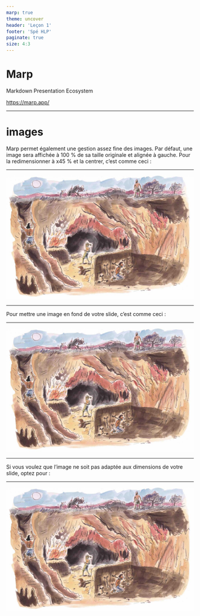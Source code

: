 ```yaml
---
marp: true
theme: uncover
header: 'Leçon 1'
footer: 'Spé HLP'
paginate: true
size: 4:3
---
```


<!--
_backgroundColor: black
_color: white
-->

# **Marp**

Markdown Presentation Ecosystem

https://marp.app/

---

# images

Marp permet également une gestion assez fine des images. Par défaut, une image sera affichée à 100 % de sa taille originale et alignée à gauche. 
Pour la redimensionner à x45 % et la centrer, c’est comme ceci :

---

![im](../../assets/img/caverne-harambat2.jpeg)

---

Pour mettre une image en fond de votre slide, c’est comme ceci :

---

![bg](../../assets/img/caverne-harambat2.jpeg)

---

Si vous voulez que l’image ne soit pas adaptée aux dimensions de votre slide, optez pour :

---

![bg original](../../assets/img/caverne-harambat2.jpeg)
